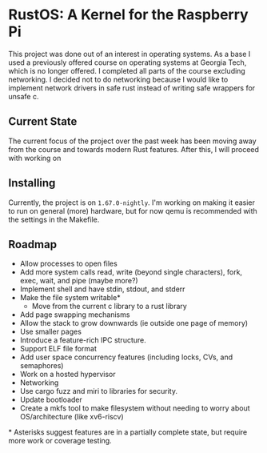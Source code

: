 # RustOS: A Kernel for the Raspberry Pi

This project was done out of an interest in operating systems. As a base I used
a previously offered course on operating systems at Georgia Tech, which is no 
longer offered. I completed all parts of the course excluding networking. I 
decided not to do networking because I would like to implement network drivers 
in safe rust instead of writing safe wrappers for unsafe c.

## Current State
The current focus of the project over the past week has been moving away from 
the course and towards modern Rust features. After this, I will proceed with 
working on

## Installing
Currently, the project is on `1.67.0-nightly`. I'm working on making it easier 
to run on general (more) hardware, but for now qemu is recommended with the 
settings in the Makefile.  

## Roadmap

* Allow processes to open files
* Add more system calls read, write (beyond single characters), fork, exec, wait, and pipe (maybe more?)
* Implement shell and have stdin, stdout, and stderr
* Make the file system writable*
    * Move from the current c library to a rust library
* Add page swapping mechanisms
* Allow the stack to grow downwards (ie outside one page of memory)
* Use smaller pages
* Introduce a feature-rich IPC structure.
* Support ELF file format
* Add user space concurrency features (including locks, CVs, and semaphores)
* Work on a hosted hypervisor
* Networking
* Use cargo fuzz and miri to libraries for security.
* Update bootloader
* Create a mkfs tool to make filesystem without needing to worry about OS/architecture (like xv6-riscv)

\* Asterisks suggest features are in a partially complete state, but require more work or coverage testing.